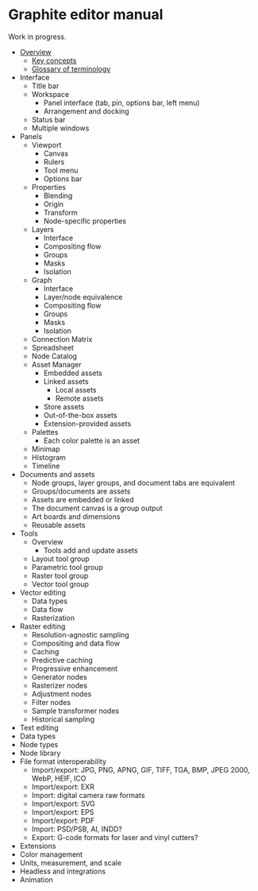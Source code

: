 # Graphite editor manual

Work in progress.

- [Overview](1-overview.md)
	- [Key concepts](1-overview.md#key-concepts)
	- [Glossary of terminology](1-overview.md#glossary-of-terminology)
- Interface
	- Title bar
	- Workspace
		- Panel interface (tab, pin, options bar, left menu)
		- Arrangement and docking
	- Status bar
	- Multiple windows
- Panels
	- Viewport
		- Canvas
		- Rulers
		- Tool menu
		- Options bar
	- Properties
		- Blending
		- Origin
		- Transform
		- Node-specific properties
	- Layers
		- Interface
		- Compositing flow
		- Groups
		- Masks
		- Isolation
	- Graph
		- Interface
		- Layer/node equivalence
		- Compositing flow
		- Groups
		- Masks
		- Isolation
	- Connection Matrix
	- Spreadsheet
	- Node Catalog
	- Asset Manager
		- Embedded assets
		- Linked assets
			- Local assets
			- Remote assets
		- Store assets
		- Out-of-the-box assets
		- Extension-provided assets
	- Palettes
		- Each color palette is an asset
	- Minimap
	- Histogram
	- Timeline
- Documents and assets
	- Node groups, layer groups, and document tabs are equivalent
	- Groups/documents are assets
	- Assets are embedded or linked
	- The document canvas is a group output
	- Art boards and dimensions
	- Reusable assets
- Tools
	- Overview
		- Tools add and update assets
	- Layout tool group
	- Parametric tool group
	- Raster tool group
	- Vector tool group
- Vector editing
	- Data types
	- Data flow
	- Rasterization
- Raster editing
	- Resolution-agnostic sampling
	- Compositing and data flow
	- Caching
	- Predictive caching
	- Progressive enhancement
	- Generator nodes
	- Rasterizer nodes
	- Adjustment nodes
	- Filter nodes
	- Sample transformer nodes
	- Historical sampling
- Text editing
- Data types
- Node types
- Node library
- File format interoperability
	- Import/export: JPG, PNG, APNG, GIF, TIFF, TGA, BMP, JPEG 2000, WebP, HEIF, ICO
	- Import/export: EXR
	- Import: digital camera raw formats
	- Import/export: SVG
	- Import/export: EPS
	- Import/export: PDF
	- Import: PSD/PSB, AI, INDD?
	- Export: G-code formats for laser and vinyl cutters?
- Extensions
- Color management
- Units, measurement, and scale
- Headless and integrations
- Animation
